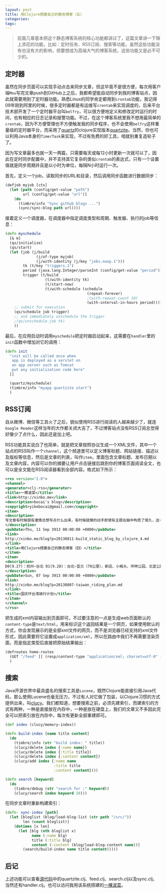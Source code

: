 ```yaml
---
layout: post
title: 用Clojure搭建自己的静态博客（五）
categories:
tags:
---
```


>前面几章基本把这个静态博客系统的核心功能都讲过了，这篇文章讲一下锦上添花的功能，比如：定时任务、RSS订阅、搜索等功能，虽然这些功能没有也没有大的影响，但要想成为高端大气的博客系统，这些功能又是必不可少的。

## 定时器

虽然在同步页面可以实现手动点击来同步文章，但这毕竟不是很方便，每次用客户端`Mou`写完文章push到GitHub上之后，我都希望能自动同步到我的博客站点，因此就需要用到了定时器功能。熟悉Linux的同学肯定都用到`crontab`功能，我记得09年刚到阿里的时候，很多定时器都是有运维写`crontab`来实现调度的，后来平台技术部开发了一个定时器平台叫`belfry`，可以很方便地定义和修改定时运行的时间，也有相应的日志记录和报警功能。不过，在这个博客系统里我不想用最简单的`crontab`，因为不方便管理也不方便触发我的同步程序，也不会使用`belfry`这样重量级的定时器平台，而采用了[quartz](http://quartz-scheduler.org/)的clojure实现版本[quartzite](https://github.com/michaelklishin/quartzite)。当然，你也可以利用Java本身的`TimerTask`来实现，不过有免费的好工具，咱就别重复造轮子了。

因为写文章最多也就一天一两篇，只需要每天或每12小时更新一次就可以了，因此在定时同步配置中，并不支持其它复杂的类似`crontab`的表达式，只有一个设置值就是同步周期并且是以小时为单位，每隔N小时运行一次。

首先，定义一个job，读取同步的URL和目录，然后调用同步函数进行数据同步：

```clojure
(defjob myjob [ctx]
  (let [path (config/get-value "path")
        url (config/get-value "url")]
    (do
      (timbre/info "Sync github blogs ...")
      (sync/sync-blog path url))))
```

接着定义一个调度器，在调度器中指定调度类型和周期、触发器、执行的job等信息：

```clojure
(defn myschedule
  [& m]
  (qs/initialize)
  (qs/start)
  (let [job (j/build
              (j/of-type myjob)
              (j/with-identity (j/key "jobs.noop.1")))
        tk (t/key "triggers.1")
        period (java.lang.Integer/parseInt (config/get-value "period"))
        trigger (t/build
                  (t/with-identity tk)
                  (t/start-now)
                  (t/with-schedule (schedule
                                     (repeat-forever)
                                     ;(with-repeat-count 10)
                                     (with-interval-in-hours period))))]
    ;; submit for execution
    (qs/schedule job trigger)
    ;; and immediately unschedule the trigger
    ;(qs/unschedule-job tk)
    ))
```

最后，在应用启动时调用`myschedule`把定时器启动起来，这需要在`handler`里的`init`函数中增加对它的调用：

```clojure
(defn init
  "init will be called once when
   app is deployed as a servlet on
   an app server such as Tomcat
   put any initialization code here"
  []

  (quartz/myschedule)
  (timbre/info "myapp quartzite start")
  )
```

## RSS订阅

自从微博、微信等工具火了之后，貌似使用RSS进行阅读的人越来越少了，就连`Google Reader`这样当年的大作都关闭大吉了，不过博客站点没有RSS订阅总觉得好像少了点什么，因此还是加上吧。

RSS功能其实说白了也简单，就是把文章按照协议生成一个XML文件，其中一个站点的RSS叫作一个`channel`，这个频道里可以定义博客标题、网站链接、描述以及版权等信息，然后是文章的列表，叫作`item`，里面包含文章标题、发布日期以及文章内容，内容可以你的摘要让用户点击链接后跳到你的博客页面阅读全文，也可以是全文能在RSS阅读器看到全部内容。格式如下所示：

```xml
<rss version="2.0">
<channel>
<generator>clj-rss</generator>
<title>一棵波菜</title>
<link>http://xinbo.me</link>
<description>bocai's blog</description>
<copyright>yikebocai@gmail.com</copyright>
<item>
<description>
写文章有时候很有激情总想写点什么出来，有时候就懒的动手即使有主题在脑中构思了很久，这一段时间的状态就是后者，这个系列后面按计划应该还有至少几篇，比如配置管理，搜… …
</description>
<pubDate>Thu, 11 Sep 3913 00:00:00 +0800</pubDate>
<link>
http://xinbo.me/blog?p=20130811-build_static_blog_by_clojure_4.md
</link>
<title>用Clojure搭建自己的静态博客（四）</title>
</item>
<item>
<description>
D0(9.27)：杭州~台北 D1(9.28)：台北~宜兰（70公里），新店、小格头、坪林公园、北宜公路、礁溪、宜兰 D2(9.29)：宜兰~和平（78公里），… …
</description>
<pubDate>Sun, 07 Sep 3913 00:00:00 +0800</pubDate>
<link>
http://xinbo.me/blog?p=20130807-taiwan_riding_plan.md
</link>
<title>国庆环台湾骑行计划</title>
</item>
</channel>
</rss>
```

把生成的xml内容输出到页面即可，不过要注意的一点是生成web页面默认的`content-type`是`text/html`，用来标识这个返回结果是一个网页，如果使用默认的方式，你会发现展示的是全部xml文件的网页，而不是浏览器已经支持的xml文件形式，因此需要将它设置成`application/xml`，所以在路由中我们不再需要渲染页面，而是指定类型后直接把原始结果输出：

```clojure
(defroutes home-routes
  (GET "/feed" [] (resp/content-type "application/xml; charset=utf-8" (feed/create-feeds)))
  )
```

## 搜索

Java开源世界中最具盛名的搜索工具是`Lucene`，既然Clojure能直接引用Java代码，那么使用Lucene也毫无压力，不过有人对它做了包装，以Clojure习惯的方式提供出来，叫[clucy](https://github.com/weavejester/clucy)。我们都知道，想要搜索之前，必须先建索引，而建索引的方式有两种，一种是直接放在内存中，一种是放在硬盘上，我们的文章又不多因此完全可以把索引放在内存中，每次有更新全部重建即可。

```clojure
(def index (clucy/memory-index))

(defn build-index [name title content]
  (do
    (timbre/info (str "build index: " title))
    (clucy/delete index {:name name})
    (clucy/delete index {:title title})
    (clucy/delete index {:content content})
    (clucy/add index {:name name
                      :title title
                      :content content})))

(defn search [keyword]
  (do
    (timbre/debug (str "search for :" keyword))
    (clucy/search index keyword 20)))
```

在同步文章时重新构建索引：

```clojure
(defn- sync-index [path]
  (let [bloglist (blog/load-blog-list (str path "/src/"))
        len (count bloglist)]
    (dotimes [x len]
      (let [blg (nth bloglist x)
            name (:name blg)
            title (:title blg)
            content (:content (blog/load-blog-content name))]
        (search/build-index name title content)))))
```
 
## 后记
 
 上述功能可以查看[源代码](https://github.com/yikebocai/blogapp/tree/master/myapp)中的quartzite.clj、feed.clj、search.clj以及sync.clj，当然还有handler.clj。也可以访问我用该系统搭建的[一棵波菜](http://yikebocai.com)。
 

